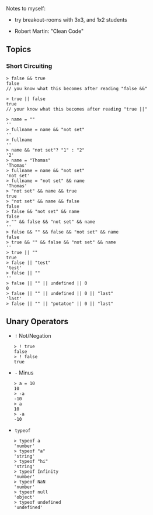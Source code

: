 Notes to myself:

- try breakout-rooms with 3x3, and 1x2 students

- Robert Martin: "Clean Code"

## Topics

### Short Circuiting

```
> false && true
false
// you know what this becomes after reading "false &&"

> true || false
true
// your know what this becomes after reading "true ||"

> name = ""
''
> fullname = name && "not set"
''
> fullname
''
> name && "not set"? "1" : "2"
'2'
> name = "Thomas"
'Thomas'
> fullname = name && "not set"
'not set'
> fullname = "not set" && name
'Thomas'
> "not set" && name && true
true
> "not set" && name && false
false
> false && "not set" && name
false
> "" && false && "not set" && name
''
> false && "" && false && "not set" && name
false
> true && "" && false && "not set" && name
''
> true || ""
true
> false || "test"
'test'
> false || ""
''
> false || "" || undefined || 0
0
> false || "" || undefined || 0 || "last"
'last'
> false || "" || "potatoe" || 0 || "last"
```

## Unary Operators

- `!` Not/Negation
```
   > ! true
   false
   > ! false
   true
```

- `-` Minus
```
   > a = 10
   10
   > -a
   -10
   > a
   10
   > -a
   -10
```

- `typeof`
```
   > typeof a
   'number'
   > typeof "a"
   'string'
   > typeof "hi"
   'string'
   > typeof Infinity
   'number'
   > typeof NaN
   'number'
   > typeof null
   'object'
   > typeof undefined
   'undefined'
```